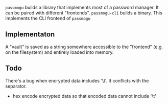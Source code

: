 `passmogu` builds a library that implements most of a password manager. It can be paired with different "frontends".
`passmogu-cli` builds a binary. This implements the CLI frontend of `passmogu`

## Implementaton
A "vault" is saved as a string somewhere accessible to the "frontend" (e.g. on the filesystem) and entirely loaded
into memory.

## Todo
There's a bug when encrypted data includes '\t'. It conflicts with the separator.
  - hex encode encrypted data so that encoded data cannot include '\t'
